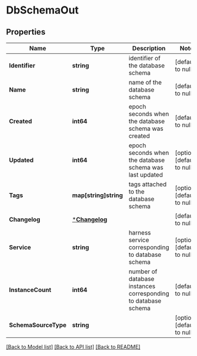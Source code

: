 # DbSchemaOut

## Properties
Name | Type | Description | Notes
------------ | ------------- | ------------- | -------------
**Identifier** | **string** | identifier of the database schema | [default to null]
**Name** | **string** | name of the database schema | [default to null]
**Created** | **int64** | epoch seconds when the database schema was created | [default to null]
**Updated** | **int64** | epoch seconds when the database schema was last updated | [optional] [default to null]
**Tags** | **map[string]string** | tags attached to the database schema | [optional] [default to null]
**Changelog** | [***Changelog**](Changelog.md) |  | [default to null]
**Service** | **string** | harness service corresponding to database schema | [optional] [default to null]
**InstanceCount** | **int64** | number of database instances corresponding to database schema | [default to null]
**SchemaSourceType** | **string** |  | [optional] [default to null]

[[Back to Model list]](../README.md#documentation-for-models) [[Back to API list]](../README.md#documentation-for-api-endpoints) [[Back to README]](../README.md)

